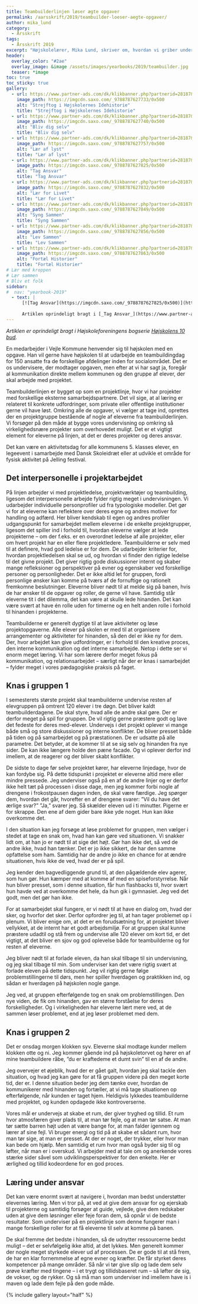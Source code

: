 ```yaml
---
title: Teambuilderlinjen løser ægte opgaver  
permalink: /aarsskrift/2019/teambuilder-loeser-aegte-opgaver/
author: mika_lund
category:
  - Årsskrift
tags:
  - Årsskrift 2019
excerpt: "Højskolelærer, Mika Lund, skriver om, hvordan vi griber undervisningen af Teambuilderlinjen på Vejle Idrætshøjskole an. Artiklen er oprindeligt skrevet til Højskolens 10 Bud."
header:
  overlay_color: "#2ae"
  overlay_image: &image /assets/images/yearbooks/2019/teambuilder.jpg
  teaser: *image
toc: true
toc_sticky: true
gallery:
  - url: https://www.partner-ads.com/dk/klikbanner.php?partnerid=28187&bannerid=43264&htmlurl=https://www.saxo.com/dk/strejftog-i-hoejskolernes-idehistorie_ove-korsgaard_haeftet_9788787627733
    image_path: https://imgcdn.saxo.com/_9788787627733/0x500
    alt: "Strejftog i Højskolernes Idehistorie"
    title: "Strejftog i Højskolernes Idehistorie"
  - url: https://www.partner-ads.com/dk/klikbanner.php?partnerid=28187&bannerid=43264&htmlurl=https://www.saxo.com/dk/bliv-dig-selv_leo-komischke-konnerup_haeftet_9788787627740
    image_path: https://imgcdn.saxo.com/_9788787627740/0x500
    alt: "Bliv dig selv"
    title: "Bliv dig selv"
  - url: https://www.partner-ads.com/dk/klikbanner.php?partnerid=28187&bannerid=43264&htmlurl=https://www.saxo.com/dk/laer-af-lyst_lene-tanggaard_haeftet_9788787627757
    image_path: https://imgcdn.saxo.com/_9788787627757/0x500
    alt: "Lær af lyst"
    title: "Lær af lyst"
  - url: https://www.partner-ads.com/dk/klikbanner.php?partnerid=28187&bannerid=43264&htmlurl=https://www.saxo.com/dk/tag-ansvar_bjoern-hansen_haeftet_9788787627825
    image_path: https://imgcdn.saxo.com/_9788787627825/0x500
    alt: "Tag Ansvar"
    title: "Tag Ansvar"
  - url: https://www.partner-ads.com/dk/klikbanner.php?partnerid=28187&bannerid=43264&htmlurl=https://www.saxo.com/dk/laer-for-livet_regner-birkelund_haeftet_9788787627832
    image_path: https://imgcdn.saxo.com/_9788787627832/0x500
    alt: "Lær for Livet"
    title: "Lær for Livet"
  - url: https://www.partner-ads.com/dk/klikbanner.php?partnerid=28187&bannerid=43264&htmlurl=https://www.saxo.com/dk/syng-sammen_dy-plambeck_haeftet_9788787627849
    image_path: https://imgcdn.saxo.com/_9788787627849/0x500
    alt: "Syng Sammen"
    title: "Syng Sammen"
  - url: https://www.partner-ads.com/dk/klikbanner.php?partnerid=28187&bannerid=43264&htmlurl=https://www.saxo.com/dk/lev-sammen_rasmus-kolby-rahbek_paperback_9788787627856
    image_path: https://imgcdn.saxo.com/_9788787627856/0x500
    alt: "Lev Sammen"
    title: "Lev Sammen"
  - url: https://www.partner-ads.com/dk/klikbanner.php?partnerid=28187&bannerid=43264&htmlurl=https://www.saxo.com/dk/fortael-historier_hanne-kirk_paperback_9788787627863
    image_path: https://imgcdn.saxo.com/_9788787627863/0x500
    alt: "Fortæl Historier"
    title: "Fortæl Historier"
# Lær med kroppen
# Lær sammen
# Bliv et folk
sidebar:
#  nav: "yearbook-2019"
  - text: |
      [![Tag Ansvar](https://imgcdn.saxo.com/_9788787627825/0x500)](https://www.partner-ads.com/dk/klikbanner.php?partnerid=28187&bannerid=43264&htmlurl=https://www.saxo.com/dk/tag-ansvar_bjoern-hansen_haeftet_9788787627825)
      
      Artiklen oprindeligt bragt i [_Tag Ansvar_](https://www.partner-ads.com/dk/klikbanner.php?partnerid=28187&bannerid=43264&htmlurl=https://www.saxo.com/dk/tag-ansvar_bjoern-hansen_haeftet_9788787627825).
---
```


_Artiklen er oprindeligt bragt i Højskoleforeningens bogserie [Højskolens 10 bud](https://www.partner-ads.com/dk/klikbanner.php?partnerid=28187&bannerid=43264&htmlurl=https://www.saxo.com/dk/products/search?query=h%C3%B8jskolens+10+bud)._

En medarbejder i Vejle Kommune henvender sig til højskolen med en opgave. Han vil gerne have højskolen til at udarbejde en teambuildingdag for 150 ansatte fra de forskellige afdelinger inden for socialområdet. Det er os undervisere, der modtager opgaven, men efter at vi har sagt ja, foregår al kommunikation direkte mellem kommunen og den gruppe af elever, der skal arbejde med projektet. 

Teambuilderlinjen er bygget op som en projektlinje, hvor vi har projekter med forskellige eksterne samarbejdspartnere. Det vil sige, at al læring er relateret til konkrete udfordringer, som private eller offentlige institutioner gerne vil have løst. Omkring alle de opgaver, vi vælger at tage ind, oprettes der en projektgruppe bestående af nogle af eleverne fra teambuilderlinjen. Vi forsøger på den måde at bygge vores undervisning op omkring så virkelighedsnære projekter som overhovedet muligt. Det er et vigtigt element for eleverne på linjen, at det er deres projekter og deres ansvar.

Det kan være en aktivitetsdag for alle kommunens 5. klasses elever, en legeevent i samarbejde med Dansk Skoleidræt eller at udvikle et område for fysisk aktivitet på Jelling festival.

## Det interpersonelle i projektarbejdet

På linjen arbejder vi med projektledelse, projektværktøjer og teambuilding, ligesom det interpersonelle arbejde fylder rigtig meget i undervisningen. Vi udarbejder individuelle personprofiler ud fra typologiske modeller. Det gør vi for at eleverne kan reflektere over deres egne og andres motiver for handling og adfærd. Her bliver kendskab til egen og andres profiler udgangspunkt for samarbejdet mellem eleverne i de enkelte projektgrupper, ligesom det spiller ind i forhold til, hvordan eleverne vælger at lede projekterne – om der f.eks. er en overordnet ledelse af alle projekter, eller om hvert projekt har en eller flere projektledere. Teambuilderne er selv med til at definere, hvad god ledelse er for dem. De udarbejder kriterier for, hvordan projektledelsen skal se ud, og hvordan vi finder den rigtige ledelse til det givne projekt. Det giver rigtig gode diskussioner internt og skaber mange refleksioner og perspektiver på evner og egenskaber ved forskellige personer og personligheder. Det er ikke altid let for gruppen, fordi personlige ønsker kan komme på tværs af de fornuftige og rationelt fremkomne beslutninger. Eleverne bliver nødt til at melde sig på banen, hvis de har ønsker til de opgaver og roller, de gerne vil have. Samtidig står eleverne tit i det dilemma, det kan være at skulle lede hinanden. Det kan være svært at have én rolle uden for timerne og en helt anden rolle i forhold til hinanden i projekterne.

Teambuilderne er generelt dygtige til at lave aktiviteter og løse projektopgaverne. Alle elever på skolen er med til at organisere arrangementer og aktiviteter for hinanden, så den del er ikke ny for dem. Der, hvor arbejdet kan give udfordringer, er i forhold til den kreative proces, den interne kommunikation og det interne samarbejde. Netop i dette ser vi enorm meget læring. Vi har som lærere derfor meget fokus på kommunikation, og relationsarbejdet – særligt når der er knas i samarbejdet – fylder meget i vores pædagogiske praksis på faget.

## Knas i gruppen 1

I semesterets største projekt skal teambuilderne undervise resten af elevgruppen på omtrent 120 elever i tre døgn. Det bliver kaldt teambuilderdagene. De skal styre, hvad alle de andre skal gøre. Der er derfor meget på spil for gruppen. De vil rigtig gerne præstere godt og lave det fedeste for deres med-elever. Undervejs i det projekt oplever vi mange både små og store diskussioner og interne konflikter. De bliver presset både på tiden og på samarbejdet og på præstationen. De er udsatte på alle parametre. Det betyder, at de kommer til at se sig selv og hinanden fra nye sider. De kan ikke længere holde den pæne facade. Og vi oplever derfor ind imellem, at de reagerer og der bliver skabt konflikter.

De sidste to dage før selve projektet kører, har eleverne linjedage, hvor de kan fordybe sig. På dette tidspunkt i projektet er eleverne altid mere eller mindre pressede. Jeg underviser også på en af de andre linjer og er derfor ikke helt tæt på processen i disse dage, men jeg kommer forbi nogle af drengene i frokostpausen dagen inden, de skal være færdige. Jeg spørger dem, hvordan det går, hvorefter en af drengene svarer: ”Vil du have det ærlige svar?” ”Ja,” svarer jeg. Så skælder eleven ud i ti minutter. Pigerne er for skrappe. Den ene af dem gider bare ikke yde noget. Hun kan ikke overkomme det.

I den situation kan jeg forsøge at løse problemet for gruppen, men vælger i stedet at tage en snak om, hvad han kan gøre ved situationen. Vi snakker lidt om, at han jo er nødt til at sige det højt. Gør han ikke det, så ved de andre ikke, hvad han tænker. Det er jo ikke sikkert, de har den samme opfattelse som ham. Samtidig har de andre jo ikke en chance for at ændre situationen, hvis ikke de ved, hvad der er på spil. 

Jeg kender den bagvedliggende grund til, at den pågældende elev agerer, som hun gør. Hun kæmper med at komme af med en spiseforstyrrelse. Når hun bliver presset, som i denne situation, får hun flashbacks til, hvor svært hun havde ved at overkomme det hele, da hun gik i gymnasiet. Jeg ved det godt, men det gør han ikke.

For at samarbejdet skal fungere, er vi nødt til at have en dialog om, hvad der sker, og hvorfor det sker. Derfor opfordrer jeg til, at han tager problemet op i plenum. Vi bliver enige om, at det er en forudsætning for, at projektet bliver vellykket, at de internt har et godt arbejdsmiljø. For at gruppen skal kunne præstere udadtil og stå frem og undervise alle 120 elever om kort tid, er det vigtigt, at det bliver en sjov og god oplevelse både for teambuilderne og for resten af eleverne. 

Jeg bliver nødt til at forlade eleven, da han skal tilbage til sin undervisning, og jeg skal tilbage til min. Som underviser kan det være rigtig svært at forlade eleven på dette tidspunkt. Jeg vil rigtig gerne følge problemstillingerne til dørs, men her spiller hverdagen og praktikken ind, og sådan er hverdagen på højskolen nogle gange.

Jeg ved, at gruppen efterfølgende tog en snak om problemstillingen. Den nye viden, de fik om hinanden, gav en større forståelse for deres forskelligheder. Og i virkeligheden har eleverne lært mere ved, at de sammen løser problemet, end at jeg løser problemet med dem.

## Knas i gruppen 2

Det er onsdag morgen klokken syv. Eleverne skal modtage kunder mellem klokken otte og ni. Jeg kommer gående ind på højskoletorvet og hører en af mine teambuildere råbe, ”du er kraftedeme et dumt svin” til en af de andre.

Jeg overvejer et øjeblik, hvad der er gået galt, hvordan jeg skal tackle den situation, og hvad jeg kan gøre for at få gruppen videre på den meget korte tid, der er. I denne situation beder jeg dem tænke over, hvordan de kommunikerer med hinanden og fortæller, at vi må tage situationen op efterfølgende, når kunden er taget hjem. Heldigvis lykkedes teambuilderne med projektet, og kunden opdagede ikke kontroverserne.

Vores mål er undervejs at skabe et rum, der giver tryghed og tillid. Et rum hvor atmosfæren giver plads til, at man tør fejle, og at man tør satse. At man tør sætte barren højt uden at være bange for, at man falder igennem og lærer af sine fejl. Vi bruger energi og tid på at skabe et sådant rum, hvor man tør sige, at man er presset. At der er noget, der trykker, eller hvor man kan bede om hjælp. Men samtidig et rum hvor man også byder sig til og løfter, når man er i overskud. Vi arbejder med at tale om og anerkende vores stærke sider såvel som udviklingsperspektiver for den enkelte. Her er ærlighed og tillid kodeordene for en god proces. 

## Læring under ansvar

Det kan være enormt svært at navigere i, hvordan man bedst understøtter elevernes læring. Men vi tror på, at ved at give dem ansvar for og ejerskab til projekterne og samtidig forsøger at guide, vejlede, give dem redskaber uden at give dem løsninger eller feje foran dem, så opnår vi de bedste resultater. Som underviser på en projektlinje som denne fungerer man i mange forskellige roller for at få eleverne til selv at komme på banen.

De skal fremme det bedste i hinanden, så de udnytter ressourcerne bedst muligt – det er selvfølgelig ikke altid, at det lykkes. Men generelt kommer der nogle meget styrkede elever ud af processen. De er gode til at stå frem, de har en klar fornemmelse af egne evner og kræfter. De får styrket deres kompetencer på mange områder. Så når vi tør give slip og lade dem selv prøve kræfter med tingene – i et trygt og tillidsbaseret rum – så løfter de sig, de vokser, og de rykker. Og så må man som underviser ind imellem have is i maven og lade dem fejle på den gode måde.

{% include gallery layout="half" %}
